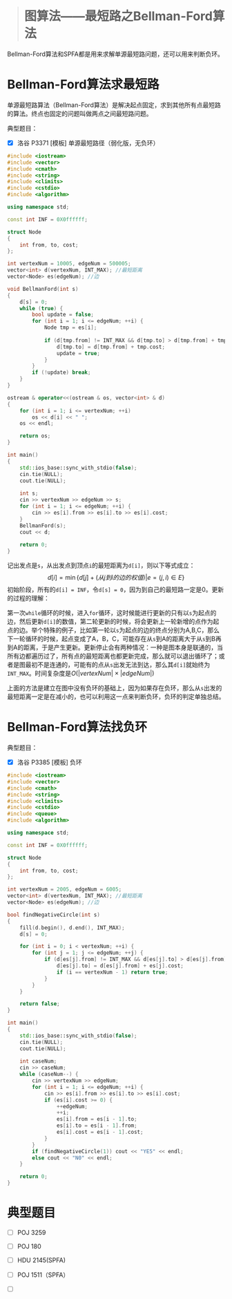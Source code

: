 > # 图算法——最短路之Bellman-Ford算法

Bellman-Ford算法和SPFA都是用来求解单源最短路问题，还可以用来判断负环。

# Bellman-Ford算法求最短路

单源最短路算法（Bellman-Ford算法）是解决起点固定，求到其他所有点最短路的算法。终点也固定的问题叫做两点之间最短路问题。

典型题目：

- [x] 洛谷 P3371 [模板] 单源最短路径（弱化版，无负环）

```c++
#include <iostream>
#include <vector>
#include <cmath>
#include <string>
#include <climits>
#include <cstdio>
#include <algorithm>

using namespace std;

const int INF = 0X0ffffff;

struct Node
{
	int from, to, cost;
};

int vertexNum = 10005, edgeNum = 500005;
vector<int> d(vertexNum, INT_MAX); //最短距离
vector<Node> es(edgeNum); //边

void BellmanFord(int s)
{
	d[s] = 0;
	while (true) {
		bool update = false;
		for (int i = 1; i <= edgeNum; ++i) {
			Node tmp = es[i];
			
			if (d[tmp.from] != INT_MAX && d[tmp.to] > d[tmp.from] + tmp.cost) {
				d[tmp.to] = d[tmp.from] + tmp.cost;
				update = true;
			}
		}
		if (!update) break;
	}
}

ostream & operator<<(ostream & os, vector<int> & d)
{
	for (int i = 1; i <= vertexNum; ++i)
		os << d[i] << " ";
	os << endl;

	return os;
}

int main()
{
	std::ios_base::sync_with_stdio(false);
	cin.tie(NULL);
	cout.tie(NULL);
    
    int s;
	cin >> vertexNum >> edgeNum >> s;
	for (int i = 1; i <= edgeNum; ++i) {
		cin >> es[i].from >> es[i].to >> es[i].cost; 
	}
	BellmanFord(s);
	cout << d;
	
    return 0;
}
```

记出发点是`s`，从出发点到顶点`i`的最短距离为`d[i]`，则以下等式成立：
$$
d[i]=\min \left\{d[j]+(从j到i的边的权值)|e=(j, i) \in E\right\}
$$
初始阶段，所有的`d[i] = INF`，令`d[s] = 0`，因为到自己的最短路一定是0。更新的过程的理解：

第一次`while`循环的时候，进入`for`循环，这时候能进行更新的只有以`s`为起点的边，然后更新`d[i]`的数值，第二轮更新的时候，将会更新上一轮新增的点作为起点的边。举个特殊的例子，比如第一轮以`s`为起点的边的终点分别为A,B,C，那么下一轮循环的时候，起点变成了A，B，C，可能存在从`s`到A的距离大于从`s`到B再到A的距离，于是产生更新。更新停止会有两种情况：一种是图本身是联通的，当所有边都遍历过了，所有点的最短距离也都更新完成，那么就可以退出循环了；或者是图最初不是连通的，可能有的点从`s`出发无法到达，那么其`d[i]`就始终为`INT_MAX`。时间复杂度是$O(|vertexNum|\times|edgeNum|)$

上面的方法是建立在图中没有负环的基础上，因为如果存在负环，那么从`s`出发的最短距离一定是在减小的，也可以利用这一点来判断负环，负环的判定单独总结。

# Bellman-Ford算法找负环

典型题目：

- [x] 洛谷 P3385 [模板] 负环

```c++
#include <iostream>
#include <vector>
#include <cmath>
#include <string>
#include <climits>
#include <cstdio>
#include <queue>
#include <algorithm>

using namespace std;

const int INF = 0X0ffffff;

struct Node
{
    int from, to, cost;
};

int vertexNum = 2005, edgeNum = 6005;
vector<int> d(vertexNum, INT_MAX); //最短距离
vector<Node> es(edgeNum); //边

bool findNegativeCircle(int s)
{
    fill(d.begin(), d.end(), INT_MAX);
    d[s] = 0;

    for (int i = 0; i < vertexNum; ++i) {
        for (int j = 1; j <= edgeNum; ++j) {
            if (d[es[j].from] != INT_MAX && d[es[j].to] > d[es[j].from] + es[j].cost) {
                d[es[j].to] = d[es[j].from] + es[j].cost;
                if (i == vertexNum - 1) return true;
            }
        }
    }

    return false;
}

int main()
{
    std::ios_base::sync_with_stdio(false);
    cin.tie(NULL);
    cout.tie(NULL);
    
    int caseNum;
    cin >> caseNum;
    while (caseNum--) {
        cin >> vertexNum >> edgeNum;
        for (int i = 1; i <= edgeNum; ++i) {
            cin >> es[i].from >> es[i].to >> es[i].cost;
            if (es[i].cost >= 0) {
                ++edgeNum;
                ++i;
                es[i].from = es[i - 1].to;
                es[i].to = es[i - 1].from;
                es[i].cost = es[i - 1].cost;
            }
        }
        if (findNegativeCircle(1)) cout << "YE5" << endl;
        else cout << "N0" << endl;
    }

    return 0;
}
```



# 典型题目

- [ ] POJ 3259
- [ ] POJ 180
- [ ] HDU 2145(SPFA)
- [ ] POJ 1511（SPFA）
- [ ] ​

